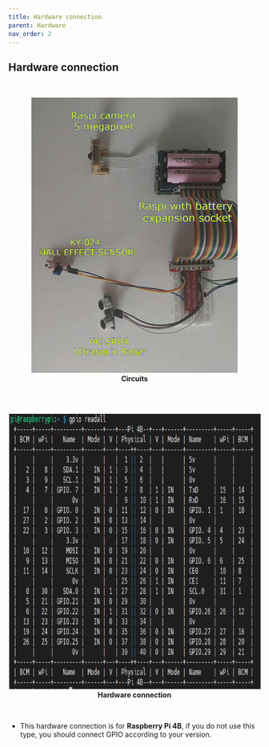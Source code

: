 ```yaml
---
title: Hardware connection
parent: Hardware
nav_order: 2
---
```


## Hardware connection
<br>
<p align="center">
  <img height = 550 src="../images/circuits.png">
  <br> 
  <b> Circuits </b>    
</p>
<br>

<br>
<p align="center">
  <img height = 550 src="../images/Hardware_Connection.png">
  <br> 
  <b> Hardware connection </b>    
</p>
<br>

* This hardware connection is for **Raspberry Pi 4B**, if you do not use this type, you should connect GPIO according to your version.

